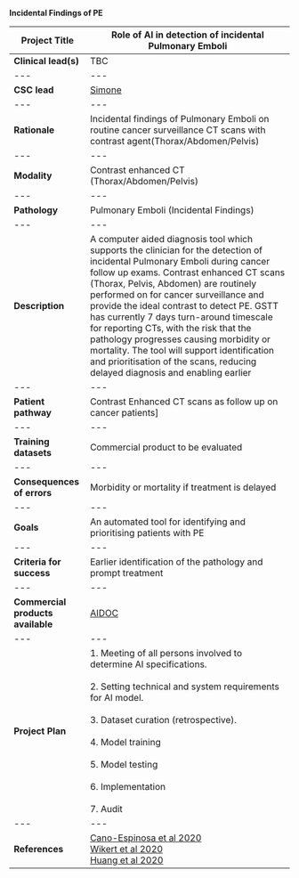  <b>Incidental Findings of PE

| Project Title | Role of AI in detection of incidental Pulmonary Emboli |
| --- | --- |
| <b>Clinical lead(s)</b> | TBC |
| --- | --- |
| <b>CSC lead</b> | [Simone](/team/Simone.html) |
| --- | --- |
| <b>Rationale</b> | Incidental findings of Pulmonary Emboli on routine cancer surveillance CT scans with contrast agent(Thorax/Abdomen/Pelvis)  |
| --- | --- |
| <b>Modality</b> | Contrast enhanced CT (Thorax/Abdomen/Pelvis)  |
| --- | --- |
| <b>Pathology</b> | Pulmonary Emboli (Incidental Findings)|
| --- | --- |
| <b>Description</b> | A computer aided diagnosis tool which supports the clinician for the detection of incidental Pulmonary Emboli during cancer follow up exams. Contrast enhanced CT scans (Thorax, Pelvis, Abdomen) are routinely performed on for cancer surveillance and provide the ideal contrast to detect PE. GSTT has currently 7 days turn-around timescale for reporting CTs, with the risk that the pathology progresses causing morbidity or mortality. The tool will support identification and prioritisation of the scans, reducing delayed diagnosis and enabling earlier  |
| --- | --- |
| <b>Patient pathway</b> | Contrast Enhanced CT scans as follow up on cancer patients] |
| --- | --- |
| <b>Training datasets</b> | Commercial product to be evaluated  |
| --- | --- |
| <b>Consequences of errors</b> | Morbidity or mortality if treatment is delayed |
| --- | --- |
| <b>Goals</b> | An automated tool for identifying and prioritising patients with PE |
| --- | --- |
| <b>Criteria for success</b> | Earlier identification of the pathology and prompt treatment |
| --- | --- |
| <b>Commercial products available</b> | <a href="https://www.aidoc.com/"> AIDOC </a> |
| --- | --- |
| <b>Project Plan</b> | 1.	Meeting of all persons involved to determine AI specifications. <br><br> 2.	Setting technical and system requirements for AI model. <br> <br> 3. Dataset curation (retrospective). <br><br> 4.	Model training<br><br>5.	Model testing <br><br>6.	Implementation <br><br>7. Audit |
| --- | --- |
| <b>References</b> | <a href="https://doi.org/10.3390/app10082945"> Cano-Espinosa et al 2020 </a> <br>  <a href="https://doi.org/10.1007/s00330-020-06998-0"> Wikert et al 2020 </a> <br>  <a href="https://doi.org/10.1038/s41746-020-0266-y"> Huang et al 2020 </a> |